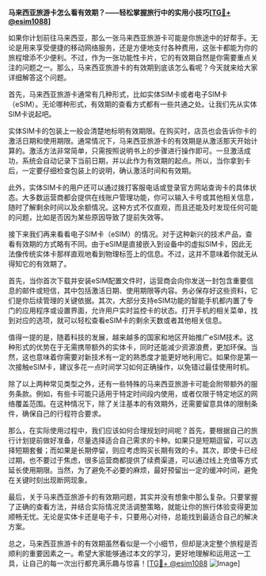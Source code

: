 **马来西亚旅游卡怎么看有效期？——轻松掌握旅行中的实用小技巧[[TG💪+ @esim1088](https://t.me/s/esim1088)]**

如果你计划前往马来西亚，那么一张马来西亚旅游卡可能是你旅途中的好帮手。无论是用来享受便捷的移动网络服务，还是方便地支付各种费用，这张卡都能为你的旅程增添不少便利。不过，作为一张功能性卡片，它的有效期自然是你需要重点关注的问题之一。那么，马来西亚旅游卡的有效期到底该怎么看呢？今天就来给大家详细解答这个问题。

首先，马来西亚旅游卡通常有几种形式，比如实体SIM卡或者电子SIM卡（eSIM）。无论哪种形式，有效期的查看方式都有一些共通之处。让我们先从实体SIM卡说起吧。

实体SIM卡的包装上一般会清楚地标明有效期限。在购买时，店员也会告诉你卡的激活日期和使用期限。通常情况下，马来西亚旅游卡的有效期是从激活那天开始计算的。激活方法非常简单，只需按照说明书上的步骤进行操作即可。一旦激活成功，系统会自动记录下当前日期，并以此作为有效期的起点。所以，当你拿到卡后，一定要仔细检查包装上的说明，确认激活时间和有效期。

此外，实体SIM卡的用户还可以通过拨打客服电话或登录官方网站查询卡的具体状态。大多数运营商都会提供在线账户管理功能，你可以输入卡号或其他相关信息，随时了解剩余时间以及余额情况。这种方式不仅直观，而且还能及时发现任何可能的问题，比如是否因为某些原因导致了提前失效等。

接下来我们再来看看电子SIM卡（eSIM）的情况。对于这种新兴的技术产品，查看有效期的方式略有不同。由于eSIM是直接嵌入到设备中的虚拟SIM卡，因此无法像传统实体卡那样直观地看到物理标签上的信息。不过，这并不意味着你就无从得知它的有效期了。

首先，当你首次下载并安装eSIM配置文件时，运营商会向你发送一封包含重要信息的邮件或短信，其中包括激活日期、使用期限等内容。务必保存好这些资料，它们是你后续管理的关键依据。其次，大部分支持eSIM功能的智能手机都内置了专门的应用程序或设置界面，允许用户实时监控卡的状态。打开手机的相关菜单，找到对应的选项，就可以轻松查看eSIM卡的剩余天数或者其他相关信息。

值得一提的是，随着科技的发展，越来越多的国家和地区开始推广eSIM技术。这种形式的优势在于无需携带额外的实体卡，同时还能减少资源浪费，更加环保。当然，这也意味着你需要对新技术有一定的熟悉度才能更好地利用它。如果你是第一次接触eSIM卡，建议多花一点时间学习如何正确操作，以免错过最佳使用时机。

除了以上两种常见类型之外，还有一些特殊的马来西亚旅游卡可能会附带额外的服务条款。例如，有些卡可能只适用于特定时间段内使用，或者仅限于特定地区的网络覆盖范围。在这种情况下，除了关注基本的有效期外，还需要留意具体的限制条件，确保自己的行程符合要求。

那么，在实际使用过程中，我们应该如何合理规划时间呢？首先，要根据自己的旅行计划提前做好准备，尽量选择适合自己需求的卡种。如果只是短期逗留，可以选择短期套餐；而如果是长期停留，则应考虑购买长期有效的卡。其次，即使卡已经过期，也不要过于焦虑，很多运营商都提供了续费渠道，可以通过线上充值等方式延长使用期限。当然，为了避免不必要的麻烦，最好预留出一定的缓冲时间，避免在关键时刻出现断网现象。

最后，关于马来西亚旅游卡的有效期问题，其实并没有想象中那么复杂。只要掌握了正确的查看方法，并结合实际情况灵活调整策略，就能让你的旅行体验变得更加顺畅无忧。无论是实体卡还是电子卡，只要用心对待，总能找到最适合自己的解决方案。

总之，马来西亚旅游卡的有效期虽然看似是一个小细节，但却是决定整个旅程是否顺利的重要因素之一。希望大家能够通过本文的学习，更好地理解和运用这一工具，让自己的每一次出行都充满乐趣与惊喜！[[TG💪+ @esim1088](https://t.me/s/esim1088) ![Image](https://i.postimg.cc/4NQfJmqS/Snipaste-2025-05-13-00-14-12.png)]